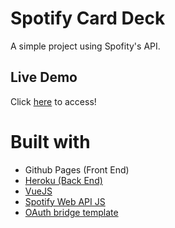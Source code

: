 # Spotify Card Deck

A simple project using Spofity's API.

## Live Demo

Click [here](https://stebs.dev/spotify-card-deck/) to access!

# Built with

- Github Pages (Front End)
- [Heroku (Back End)](https://dashboard.heroku.com/)
- [VueJS](https://vuejs.org/)
- [Spotify Web API JS](https://github.com/JMPerez/spotify-web-api-js)
- [OAuth bridge template](https://github.com/mpj/oauth-bridge-template)
